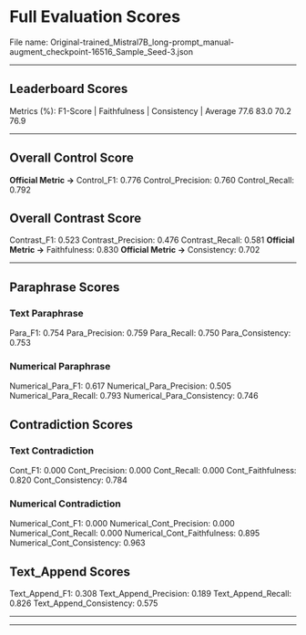 # Full Evaluation Scores

File name: Original-trained_Mistral7B_long-prompt_manual-augment_checkpoint-16516_Sample_Seed-3.json


---

## Leaderboard Scores

Metrics (%): F1-Score | Faithfulness | Consistency | Average
                77.6        83.0          70.2        76.9

---

## Overall Control Score

**Official Metric ->** Control_F1: 0.776
Control_Precision: 0.760
Control_Recall: 0.792

## Overall Contrast Score

Contrast_F1: 0.523
Contrast_Precision: 0.476
Contrast_Recall: 0.581
**Official Metric ->** Faithfulness: 0.830
**Official Metric ->** Consistency: 0.702

---


## Paraphrase Scores


### Text Paraphrase

Para_F1: 0.754
Para_Precision: 0.759
Para_Recall: 0.750
Para_Consistency: 0.753


### Numerical Paraphrase

Numerical_Para_F1: 0.617
Numerical_Para_Precision: 0.505
Numerical_Para_Recall: 0.793
Numerical_Para_Consistency: 0.746


## Contradiction Scores


### Text Contradiction

Cont_F1: 0.000
Cont_Precision: 0.000
Cont_Recall: 0.000
Cont_Faithfulness: 0.820
Cont_Consistency: 0.784


### Numerical Contradiction

Numerical_Cont_F1: 0.000
Numerical_Cont_Precision: 0.000
Numerical_Cont_Recall: 0.000
Numerical_Cont_Faithfulness: 0.895
Numerical_Cont_Consistency: 0.963


## Text_Append Scores

Text_Append_F1: 0.308
Text_Append_Precision: 0.189
Text_Append_Recall: 0.826
Text_Append_Consistency: 0.575

---


---

